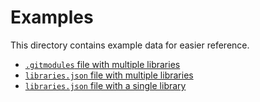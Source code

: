 <!--
Copyright (c) 2024 The C++ Alliance, Inc. (https://cppalliance.org)

Distributed under the Boost Software License, Version 1.0. (See accompanying
file LICENSE_1_0.txt or copy at http://www.boost.org/LICENSE_1_0.txt)

Official repository: https://github.com/boostorg/website-v2
-->
# Examples

This directory contains example data for easier reference.

- [`.gitmodules` file with multiple libraries](./.gitmodules.example)
- [`libraries.json` file with multiple libraries](./libraries_multiple.json)
- [`libraries.json` file with a single library](./libraries_single.json)
